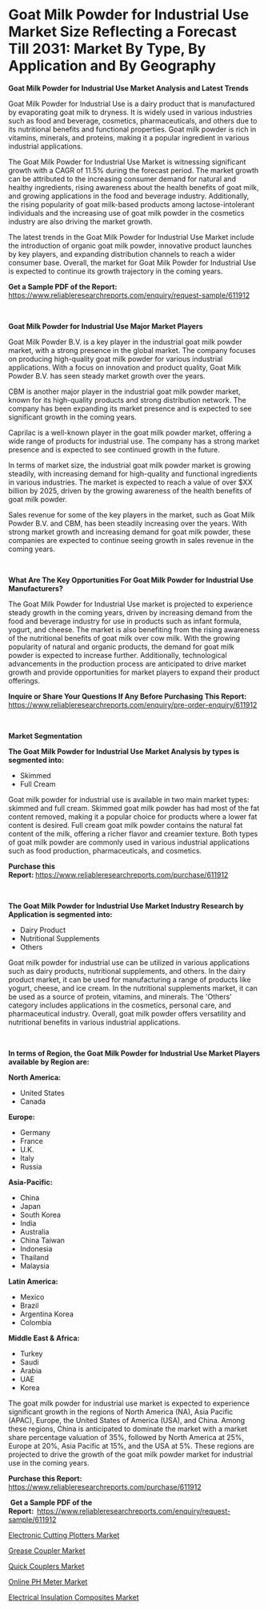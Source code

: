 <p><h1>Goat Milk Powder for Industrial Use Market Size Reflecting a Forecast Till 2031: Market By Type, By Application and By Geography</h1></p><p><strong>Goat Milk Powder for Industrial Use Market Analysis and Latest Trends</strong></p>
<p><p>Goat Milk Powder for Industrial Use is a dairy product that is manufactured by evaporating goat milk to dryness. It is widely used in various industries such as food and beverage, cosmetics, pharmaceuticals, and others due to its nutritional benefits and functional properties. Goat milk powder is rich in vitamins, minerals, and proteins, making it a popular ingredient in various industrial applications.</p><p>The Goat Milk Powder for Industrial Use Market is witnessing significant growth with a CAGR of 11.5% during the forecast period. The market growth can be attributed to the increasing consumer demand for natural and healthy ingredients, rising awareness about the health benefits of goat milk, and growing applications in the food and beverage industry. Additionally, the rising popularity of goat milk-based products among lactose-intolerant individuals and the increasing use of goat milk powder in the cosmetics industry are also driving the market growth.</p><p>The latest trends in the Goat Milk Powder for Industrial Use Market include the introduction of organic goat milk powder, innovative product launches by key players, and expanding distribution channels to reach a wider consumer base. Overall, the market for Goat Milk Powder for Industrial Use is expected to continue its growth trajectory in the coming years.</p></p>
<p><strong>Get a Sample PDF of the Report:&nbsp;</strong> <a href="https://www.reliableresearchreports.com/enquiry/request-sample/611912">https://www.reliableresearchreports.com/enquiry/request-sample/611912</a></p>
<p>&nbsp;</p>
<p><strong>Goat Milk Powder for Industrial Use Major Market Players</strong></p>
<p><p>Goat Milk Powder B.V. is a key player in the industrial goat milk powder market, with a strong presence in the global market. The company focuses on producing high-quality goat milk powder for various industrial applications. With a focus on innovation and product quality, Goat Milk Powder B.V. has seen steady market growth over the years.</p><p>CBM is another major player in the industrial goat milk powder market, known for its high-quality products and strong distribution network. The company has been expanding its market presence and is expected to see significant growth in the coming years.</p><p>Caprilac is a well-known player in the goat milk powder market, offering a wide range of products for industrial use. The company has a strong market presence and is expected to see continued growth in the future.</p><p>In terms of market size, the industrial goat milk powder market is growing steadily, with increasing demand for high-quality and functional ingredients in various industries. The market is expected to reach a value of over $XX billion by 2025, driven by the growing awareness of the health benefits of goat milk powder.</p><p>Sales revenue for some of the key players in the market, such as Goat Milk Powder B.V. and CBM, has been steadily increasing over the years. With strong market growth and increasing demand for goat milk powder, these companies are expected to continue seeing growth in sales revenue in the coming years.</p></p>
<p>&nbsp;</p>
<p><strong>What Are The Key Opportunities For Goat Milk Powder for Industrial Use Manufacturers?</strong></p>
<p><p>The Goat Milk Powder for Industrial Use market is projected to experience steady growth in the coming years, driven by increasing demand from the food and beverage industry for use in products such as infant formula, yogurt, and cheese. The market is also benefiting from the rising awareness of the nutritional benefits of goat milk over cow milk. With the growing popularity of natural and organic products, the demand for goat milk powder is expected to increase further. Additionally, technological advancements in the production process are anticipated to drive market growth and provide opportunities for market players to expand their product offerings.</p></p>
<p><strong>Inquire or Share Your Questions If Any Before Purchasing This Report:</strong> <a href="https://www.reliableresearchreports.com/enquiry/pre-order-enquiry/611912">https://www.reliableresearchreports.com/enquiry/pre-order-enquiry/611912</a></p>
<p>&nbsp;</p>
<p><strong>Market Segmentation</strong></p>
<p><strong>The Goat Milk Powder for Industrial Use Market Analysis by types is segmented into:</strong></p>
<p><ul><li>Skimmed</li><li>Full Cream</li></ul></p>
<p><p>Goat milk powder for industrial use is available in two main market types: skimmed and full cream. Skimmed goat milk powder has had most of the fat content removed, making it a popular choice for products where a lower fat content is desired. Full cream goat milk powder contains the natural fat content of the milk, offering a richer flavor and creamier texture. Both types of goat milk powder are commonly used in various industrial applications such as food production, pharmaceuticals, and cosmetics.</p></p>
<p><strong>Purchase this Report:&nbsp;</strong><a href="https://www.reliableresearchreports.com/purchase/611912">https://www.reliableresearchreports.com/purchase/611912</a></p>
<p>&nbsp;</p>
<p><strong>The Goat Milk Powder for Industrial Use Market Industry Research by Application is segmented into:</strong></p>
<p><ul><li>Dairy Product</li><li>Nutritional Supplements</li><li>Others</li></ul></p>
<p><p>Goat milk powder for industrial use can be utilized in various applications such as dairy products, nutritional supplements, and others. In the dairy product market, it can be used for manufacturing a range of products like yogurt, cheese, and ice cream. In the nutritional supplements market, it can be used as a source of protein, vitamins, and minerals. The 'Others' category includes applications in the cosmetics, personal care, and pharmaceutical industry. Overall, goat milk powder offers versatility and nutritional benefits in various industrial applications.</p></p>
<p>&nbsp;</p>
<p><strong>In terms of Region, the Goat Milk Powder for Industrial Use Market Players available by Region are:</strong></p>
<p>
    <p> <strong> North America: </strong>
        <ul>
            <li>United States</li>
            <li>Canada</li>
        </ul>
        </p> 
    <p> <strong> Europe: </strong>
        <ul>
            <li>Germany</li>
            <li>France</li>
            <li>U.K.</li>
            <li>Italy</li>
            <li>Russia</li>
        </ul>
        </p> 
    <p> <strong> Asia-Pacific: </strong>
        <ul>
            <li>China</li>
            <li>Japan</li>
            <li>South Korea</li>
            <li>India</li>
            <li>Australia</li>
            <li>China Taiwan</li>
            <li>Indonesia</li>
            <li>Thailand</li>
            <li>Malaysia</li>
        </ul>
        </p> 
    <p> <strong> Latin America: </strong>
        <ul>
            <li>Mexico</li>
            <li>Brazil</li>
            <li>Argentina Korea</li>
            <li>Colombia</li>
        </ul>
        </p> 
    <p> <strong> Middle East & Africa: </strong>
        <ul>
            <li>Turkey</li>
            <li>Saudi</li>
            <li>Arabia</li>
            <li>UAE</li>
            <li>Korea</li>
        </ul>
    </p>
    </p>
<p><p>The goat milk powder for industrial use market is expected to experience significant growth in the regions of North America (NA), Asia Pacific (APAC), Europe, the United States of America (USA), and China. Among these regions, China is anticipated to dominate the market with a market share percentage valuation of 35%, followed by North America at 25%, Europe at 20%, Asia Pacific at 15%, and the USA at 5%. These regions are projected to drive the growth of the goat milk powder market for industrial use in the coming years.</p></p>
<p><strong>Purchase this Report: </strong><a href="https://www.reliableresearchreports.com/purchase/611912">https://www.reliableresearchreports.com/purchase/611912</a></p>
<p>&nbsp;<strong>Get a Sample PDF of the Report:&nbsp;&nbsp;</strong><a href="https://www.reliableresearchreports.com/enquiry/request-sample/611912">https://www.reliableresearchreports.com/enquiry/request-sample/611912</a></p>
<p><strong></strong></p>
<p><p><a href="https://github.com/jaidynmorantestelletmjzya/Market-Research-Report-List-1/blob/main/electronic-cutting-plotters-market.md">Electronic Cutting Plotters Market</a></p><p><a href="https://medium.com/@kathydavis04/grease-coupler-market-the-key-to-successful-business-strategy-forecast-till-2031-d207ef26ccdb">Grease Coupler Market</a></p><p><a href="https://medium.com/@saraprifti1917/quick-couplers-market-report-reveals-the-latest-trends-and-growth-opportunities-of-this-market-2764e1324d4d">Quick Couplers Market</a></p><p><a href="https://medium.com/@kathydavis04/online-ph-meter-market-exploring-market-share-market-trends-and-future-growth-d180c7cb22d9">Online PH Meter Market</a></p><p><a href="https://github.com/juniordelafrance/Market-Research-Report-List-1/blob/main/electrical-insulation-composites-market.md">Electrical Insulation Composites Market</a></p></p>